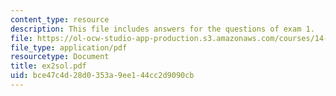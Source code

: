 ```yaml
---
content_type: resource
description: This file includes answers for the questions of exam 1.
file: https://ol-ocw-studio-app-production.s3.amazonaws.com/courses/14-30-introduction-to-statistical-method-in-economics-spring-2006/bce47c4d28d0353a9ee144cc2d9090cb_ex2sol.pdf
file_type: application/pdf
resourcetype: Document
title: ex2sol.pdf
uid: bce47c4d-28d0-353a-9ee1-44cc2d9090cb
---
```

